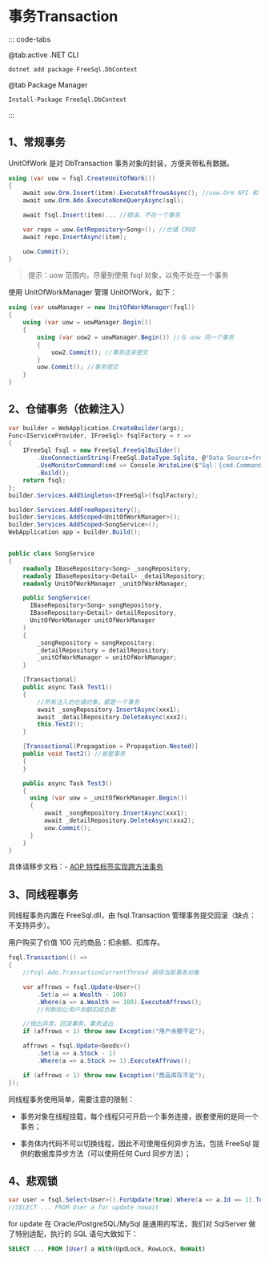 # 事务Transaction

::: code-tabs

@tab:active .NET CLI

```bash
dotnet add package FreeSql.DbContext
```

@tab Package Manager

```bash
Install-Package FreeSql.DbContext
```

:::

## 1、常规事务

UnitOfWork 是对 DbTransaction 事务对象的封装，方便夹带私有数据。

```csharp
using (var uow = fsql.CreateUnitOfWork())
{
    await uow.Orm.Insert(item).ExecuteAffrowsAsync(); //uow.Orm API 和 IFreeSql 一样
    await uow.Orm.Ado.ExecuteNoneQueryAsync(sql);

    await fsql.Insert(item)... //错误，不在一个事务

    var repo = uow.GetRepository<Song>(); //仓储 CRUD
    await repo.InsertAsync(item);

    uow.Commit();
}
```

> 提示：uow 范围内，尽量别使用 fsql 对象，以免不处在一个事务

使用 UnitOfWorkManager 管理 UnitOfWork，如下：

```csharp
using (var uowManager = new UnitOfWorkManager(fsql))
{
    using (var uow = uowManager.Begin())
    {
        using (var uow2 = uowManager.Begin()) //与 uow 同一个事务
        {
            uow2.Commit(); //事务还未提交
        }
        uow.Commit(); //事务提交
    }
}
```

## 2、仓储事务（依赖注入）

```csharp
var builder = WebApplication.CreateBuilder(args);
Func<IServiceProvider, IFreeSql> fsqlFactory = r =>
{
    IFreeSql fsql = new FreeSql.FreeSqlBuilder()
        .UseConnectionString(FreeSql.DataType.Sqlite, @"Data Source=freedb.db")
        .UseMonitorCommand(cmd => Console.WriteLine($"Sql：{cmd.CommandText}"))
        .Build();
    return fsql;
};
builder.Services.AddSingleton<IFreeSql>(fsqlFactory);

builder.Services.AddFreeRepository();
builder.Services.AddScoped<UnitOfWorkManager>();
builder.Services.AddScoped<SongService>();
WebApplication app = builder.Build();


public class SongService
{
    readonly IBaseRepository<Song> _songRepository;
    readonly IBaseRepository<Detail> _detailRepository;
    readonly UnitOfWorkManager _unitOfWorkManager;

    public SongService(
      IBaseRepository<Song> songRepository,
      IBaseRepository<Detail> detailRepository,
      UnitOfWorkManager unitOfWorkManager
    )
    {
        _songRepository = songRepository;
        _detailRepository = detailRepository;
        _unitOfWorkManager = unitOfWorkManager;
    }

    [Transactional]
    public async Task Test1()
    {
        //所有注入的仓储对象，都是一个事务
        await _songRepository.InsertAsync(xxx1);
        await _detailRepository.DeleteAsync(xxx2);
        this.Test2();
    }

    [Transactional(Propagation = Propagation.Nested)]
    public void Test2() //嵌套事务
    {
    }

    public async Task Test3()
    {
      using (var uow = _unitOfWorkManager.Begin())
      {
          await _songRepository.InsertAsync(xxx1);
          await _detailRepository.DeleteAsync(xxx2);
          uow.Commit();
      }
    }
}
```

具体请移步文档：- [AOP 特性标签实现跨方法事务](unitofwork-manager.md)

## 3、同线程事务

同线程事务内置在 FreeSql.dll，由 fsql.Transaction 管理事务提交回滚（缺点：不支持异步）。

用户购买了价值 100 元的商品：扣余额、扣库存。

```csharp
fsql.Transaction(() =>
{
    //fsql.Ado.TransactionCurrentThread 获得当前事务对象

    var affrows = fsql.Update<User>()
        .Set(a => a.Wealth - 100)
        .Where(a => a.Wealth >= 100).ExecuteAffrows();
        //判断别让用户余额扣成负数

    //抛出异常，回滚事务，事务退出
    if (affrows < 1) throw new Exception("用户余额不足");

    affrows = fsql.Update<Goods>()
        .Set(a => a.Stock - 1)
        .Where(a => a.Stock >= 1).ExecuteAffrows();

    if (affrows < 1) throw new Exception("商品库存不足");
});
```

同线程事务使用简单，需要注意的限制：

- 事务对象在线程挂载，每个线程只可开启一个事务连接，嵌套使用的是同一个事务；

- 事务体内代码不可以切换线程，因此不可使用任何异步方法，包括 FreeSql 提供的数据库异步方法（可以使用任何 Curd 同步方法）；

## 4、悲观锁

```csharp
var user = fsql.Select<User>().ForUpdate(true).Where(a => a.Id == 1).ToOne();
//SELECT ... FROM User a for update nowait
```

for update 在 Oracle/PostgreSQL/MySql 是通用的写法，我们对 SqlServer 做了特别适配，执行的 SQL 语句大致如下：

```sql
SELECT ... FROM [User] a With(UpdLock, RowLock, NoWait)
```
